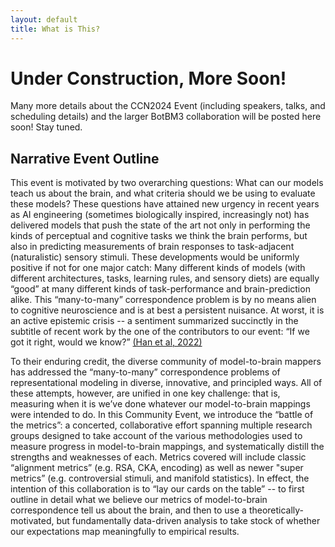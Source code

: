 ```yaml
---
layout: default
title: What is This?
---
```


# Under Construction, More Soon!

Many more details about the CCN2024 Event (including speakers, talks, and scheduling details) and the larger BotBM3 collaboration will be posted here soon! Stay tuned.

## Narrative Event Outline

This event is motivated by two overarching questions: What can our models teach us about the brain, and what criteria should we be using to evaluate these models? These questions have attained new urgency in recent years as AI engineering (sometimes biologically inspired, increasingly not) has delivered models that push the state of the art not only in performing the kinds of perceptual and cognitive tasks we think the brain performs, but also in predicting measurements of brain responses to task-adjacent (naturalistic) sensory stimuli. These developments would be uniformly positive if not for one major catch: Many different kinds of models (with different architectures, tasks, learning rules, and sensory diets) are equally “good” at many different kinds of task-performance and brain-prediction alike. This “many-to-many” correspondence problem is by no means alien to cognitive neuroscience and is at best a persistent nuisance. At worst, it is an active epistemic crisis -- a sentiment summarized succinctly in the subtitle of recent work by the one of the contributors to our event:  “If we got it right, would we know?” [(Han et al, 2022)](https://arxiv.org/abs/2302.06677)

To their enduring credit, the diverse community of model-to-brain mappers has addressed the “many-to-many” correspondence problems of representational modeling in diverse, innovative, and principled ways. All of these attempts, however, are unified in one key challenge: that is, measuring when it is we’ve done whatever our model-to-brain mappings were intended to do. In this Community Event, we introduce the “battle of the metrics”: a concerted, collaborative effort spanning multiple research groups designed to take account of the various methodologies used to measure progress in model-to-brain mappings, and systematically distill the strengths and weaknesses of each. Metrics covered will include classic “alignment metrics” (e.g. RSA, CKA, encoding) as well as newer "super metrics” (e.g. controversial stimuli, and manifold statistics). In effect, the intention of this collaboration is to “lay our cards on the table” -- to first outline in detail what we believe our metrics of model-to-brain correspondence tell us about the brain, and then to use a theoretically-motivated, but fundamentally data-driven analysis to take stock of whether our expectations map meaningfully to empirical results.